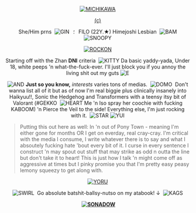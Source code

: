 <div align="center"> 

[![MICHIKAWA](https://pbs.twimg.com/media/GMpGecPbgAAyW_l?format=png&name=small)](https://x.com/tei03/status/1786318051052556662)

[(c)](https://x.com/tei03)

She/Him prns	‎ ![GIN](https://pixels.crd.co/assets/images/gallery68/1445305c.gif?v=99d3974e)⠀؛⠀FILO (22Y.★) Himejoshi Lesbian	‎ ![BAM](https://64.media.tumblr.com/c4287d58613b15034a70eebbce9bebb9/558928f97b1d2545-3c/s75x75_c1/929a8c08c9480919e767c3b6f5dd31afe16d24a3.gifv) ![SNOOPY](https://watermelon.crd.co/assets/images/gallery02/68bfed73.gif?v=6332de85) 

[![ROCKON](https://external-media.spacehey.net/media/sI0VQrDC1DGUVGu8fpQa0jkxDbC4F1ofCXj1BMCxJ7xA=/https://i1.glitter-graphics.org/pub/2792/2792511el0qw5fi93.gif)](https://www.instagram.com/p/CZRedcCJwZG/?igsh=MTcxZGVrbTBoZTNsdQ==)

Starting off with the Zhan **DNI** criteria	‎ ![KITTY](https://64.media.tumblr.com/4e86ac2609a822fcc0d27b8eb2ff7904/979aeaa541231801-fa/s75x75_c1/572dc7f4234698beac69108dac3c802eaf0823c7.gifv) Da basic yaddy-yada, Under 18, white peeps 'n what-the-fuck-ever. I'll just block you if you annoy the living shit out my guts ![E](https://pixels.crd.co/assets/images/gallery33/352b57c7.gif?v=99d3974e)

![AND](https://pix.crd.co/assets/images/gallery01/a820e547.gif?v=bae75af9) **Just so you know,** *interests* varies tons of medias.	‎ ![DOMO](https://nustufff.carrd.co/assets/images/gallery22/0f412000.gif?v=5bcf7cb9)	‎ Don't wanna list all of it but as of now I'm real biggie plus clinically insanely into Haikyuu!!, Sonic the Hedgehog and Transformers with a teensy itsy bit of Valorant (#GEKKO	‎ ![HEART](https://watermelon.crd.co/assets/images/gallery02/05d17eb5.gif?v=6332de85) Me 'n Iso spray her coochie with fucking KABOOM) 'n Pierce the Veil to the side! Everything else, I'm just rocking with it.	‎ 	‎‎![STAR](https://github.com/user-attachments/assets/42621151-300b-4def-be88-558fc5d118ed) ![YUI](https://pixels.crd.co/assets/images/gallery148/ea0e7586.gif?v=99d3974e)

</div>

> Putting this out here as well: In 'n out of Pony Town - meaning I'm either gone for months OR I get on everday, real cray-cray. I'm critical with the media I consume, I write whatever there is to say and what I absoutely fucking hate 'bout every bit of it. ‎I curse in every sentence I construct 'n may spout out stuff that may strike as odd n outta the line but don't take it to heart! This is just how I talk 'n might come off as aggressive at times but I pinky promise you that I'm pretty easy peasy lemony squeezy to get along with.
⠀
<div align="center"> 

[![YORU](https://pbs.twimg.com/media/GWAtvy-XQAI1Dxd?format=jpg&name=small)](https://x.com/astrodid/status/1828511885295341893)


![SWIRL](https://enchantments.carrd.co/assets/images/gallery01/ea3bd16e.gif?v=5c8435d5)	‎ Go absolute batshit-ballsy-nutso on my atabook! ↓ 	‎ ![KAGS](https://yokai.crd.co/assets/images/gallery28/18a46261.gif?v=b4df531c)


‎ **[![SONADOW](https://supplies.ju.mp/assets/images/gallery14/a9188e60.jpg?v=6a50b904)](https://gekko.atabook.org/)** 

</div>
